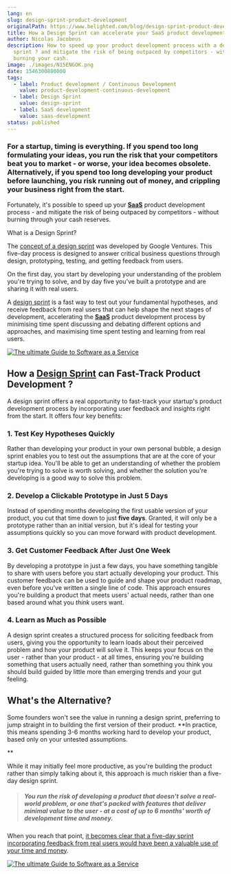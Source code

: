 ```yaml
---
lang: en
slug: design-sprint-product-development
originalPath: https://www.belighted.com/blog/design-sprint-product-development
title: How a Design Sprint can accelerate your SaaS product development process
author: Nicolas Jacobeus
description: How to speed up your product development process with a design
  sprint ? and mitigate the risk of being outpaced by competitors - without
  burning your cash.
image: ./images/N15ENGOK.png
date: 1546300800000
tags:
  - label: Product development / Continuous Development
    value: product-development-continuous-development
  - label: Design Sprint
    value: design-sprint
  - label: SaaS development
    value: saas-development
status: published
---
```

### For a startup, timing is everything. If you spend too long formulating your ideas, you run the risk that your competitors beat you to market - or worse, your idea becomes obsolete. Alternatively, if you spend too long developing your product before launching, you risk running out of money, and crippling your business right from the start.

Fortunately, it's possible to speed up your [**SaaS**](/saas-guide-to-software-as-service) product development process - and mitigate the risk of being outpaced by competitors - without burning through your cash reserves.

What is a Design Sprint?  

  
The [concept of a design sprint](/design-sprint) was developed by Google Ventures. This five-day process is designed to answer critical business questions through design, prototyping, testing, and getting feedback from users.

On the first day, you start by developing your understanding of the problem you're trying to solve, and by day five you've built a prototype and are sharing it with real users.

A [design sprint](/design-sprint) is a fast way to test out your fundamental hypotheses, and receive feedback from real users that can help shape the next stages of development, accelerating the **[SaaS](/saas-guide-to-software-as-service)** product development process by minimising time spent discussing and debating different options and approaches, and maximising time spent testing and learning from real users.  
  

[![The ultimate Guide to Software as a Service](/images/legacy-cta/axTDnlmGeCfdTR5eawUvn.png)](https://cta-redirect.hubspot.com/cta/redirect/1684659/0b551323-0d58-4d8c-882c-e42a03a01459)

  
How a [Design Sprint](/design-sprint) can Fast-Track Product Development ?
-----------------------------------------------------------------------------

A design sprint offers a real opportunity to fast-track your startup's product development process by incorporating user feedback and insights right from the start. It offers four key benefits:

### 1\. Test Key Hypotheses Quickly

  

Rather than developing your product in your own personal bubble, a design sprint enables you to test out the assumptions that are at the core of your startup idea. You'll be able to get an understanding of whether the problem you're trying to solve is worth solving, and whether the solution you're developing is a good way to solve this problem.

### 2\. Develop a Clickable Prototype in Just 5 Days

Instead of spending months developing the first usable version of your product, you cut that time down to just **five days**. Granted, it will only be a prototype rather than an initial version, but it's ideal for testing your assumptions quickly so you can move forward with product development.

### 3\. Get Customer Feedback After Just One Week

By developing a prototype in just a few days, you have something tangible to share with users before you start actually developing your product. This customer feedback can be used to guide and shape your product roadmap, even before you've written a single line of code. This approach ensures you're building a product that meets users' actual needs, rather than one based around what you _think_ users want.

### 4\. Learn as Much as Possible

A design sprint creates a structured process for soliciting feedback from users, giving you the opportunity to learn loads about their perceived problem and how your product will solve it. This keeps your focus on the user - rather than your product - at all times, ensuring you're building something that users actually need, rather than something you think you should build guided by little more than emerging trends and your gut feeling.  
  

What's the Alternative?
-----------------------

Some founders won't see the value in running a design sprint, preferring to jump straight in to building the first version of their product. **In practice, this means spending 3-6 months working hard to develop your product, based only on your untested assumptions.  
  
**

While it may initially feel more productive, as you're building the product rather than simply talking about it, this approach is much riskier than a five-day design sprint.  
  

> ##### You run the risk of developing a product that doesn't solve a real-world problem, or one that's packed with features that deliver minimal value to the user - at a cost of up to 6 months' worth of development time and money.  
>   

When you reach that point, [it becomes clear that a five-day sprint incorporating feedback from real users would have been a valuable use of your time and money](/design-sprint).

[![The ultimate Guide to Software as a Service](/images/legacy-cta/axTDnlmGeCfdTR5eawUvn.png)](https://cta-redirect.hubspot.com/cta/redirect/1684659/0b551323-0d58-4d8c-882c-e42a03a01459)